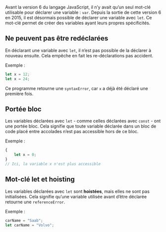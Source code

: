 Avant la version 6 du langage JavaScript, il n’y avait qu’un seul mot-clé utilisable pour déclarer une variable : ```var```. Depuis la sortie de cette version 6 en 2015, il est désormais possible de déclarer une variable avec ```let```. Ce mot-clé permet de créer des variables ayant leurs propres spécificités. 

## Ne peuvent pas être redéclarées

En déclarant une variable avec ```let```, il n’est pas possible de la déclarer à nouveau ensuite. Cela empêche en fait les re-déclarations pas accident. 

Exemple :

``` js
let x = 12;
let x = 24;
```

Ce programme retourne une ```syntaxError```, car ```x``` a déjà été déclaré une première fois. 

## Portée bloc

Les variables déclarées avec ```let``` - comme celles déclarées avec ```const``` - ont une portée bloc. Cela signifie que toute variable déclarée dans un bloc de code placé entre accolades n’est pas accessible hors de ce bloc. 

Exemple :

``` js
{
	let x = 0;
} 
// Ici, la variable x n'est plus accessible
```

## Mot-clé let et hoisting

Les variables déclarées avec ```let``` sont **hoistées**, mais elles ne sont pas initialisées. Cela signifie qu’une variable utilisée avant d’être déclarée retourne une ```referenceError```.

Exemple :

``` js
carName = "Saab";
let carName = "Volvo";
```